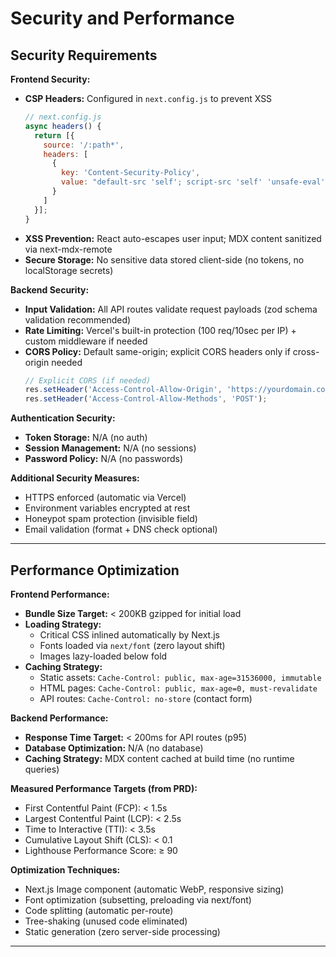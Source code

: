 # Security and Performance

## Security Requirements

**Frontend Security:**
- **CSP Headers:** Configured in `next.config.js` to prevent XSS
  ```javascript
  // next.config.js
  async headers() {
    return [{
      source: '/:path*',
      headers: [
        {
          key: 'Content-Security-Policy',
          value: "default-src 'self'; script-src 'self' 'unsafe-eval' 'unsafe-inline' vercel.live; style-src 'self' 'unsafe-inline';"
        }
      ]
    }];
  }
  ```
- **XSS Prevention:** React auto-escapes user input; MDX content sanitized via next-mdx-remote
- **Secure Storage:** No sensitive data stored client-side (no tokens, no localStorage secrets)

**Backend Security:**
- **Input Validation:** All API routes validate request payloads (zod schema validation recommended)
- **Rate Limiting:** Vercel's built-in protection (100 req/10sec per IP) + custom middleware if needed
- **CORS Policy:** Default same-origin; explicit CORS headers only if cross-origin needed
  ```typescript
  // Explicit CORS (if needed)
  res.setHeader('Access-Control-Allow-Origin', 'https://yourdomain.com');
  res.setHeader('Access-Control-Allow-Methods', 'POST');
  ```

**Authentication Security:**
- **Token Storage:** N/A (no auth)
- **Session Management:** N/A (no sessions)
- **Password Policy:** N/A (no passwords)

**Additional Security Measures:**
- HTTPS enforced (automatic via Vercel)
- Environment variables encrypted at rest
- Honeypot spam protection (invisible field)
- Email validation (format + DNS check optional)

---

## Performance Optimization

**Frontend Performance:**
- **Bundle Size Target:** < 200KB gzipped for initial load
- **Loading Strategy:**
  - Critical CSS inlined automatically by Next.js
  - Fonts loaded via `next/font` (zero layout shift)
  - Images lazy-loaded below fold
- **Caching Strategy:**
  - Static assets: `Cache-Control: public, max-age=31536000, immutable`
  - HTML pages: `Cache-Control: public, max-age=0, must-revalidate`
  - API routes: `Cache-Control: no-store` (contact form)

**Backend Performance:**
- **Response Time Target:** < 200ms for API routes (p95)
- **Database Optimization:** N/A (no database)
- **Caching Strategy:** MDX content cached at build time (no runtime queries)

**Measured Performance Targets (from PRD):**
- First Contentful Paint (FCP): < 1.5s
- Largest Contentful Paint (LCP): < 2.5s
- Time to Interactive (TTI): < 3.5s
- Cumulative Layout Shift (CLS): < 0.1
- Lighthouse Performance Score: ≥ 90

**Optimization Techniques:**
- Next.js Image component (automatic WebP, responsive sizing)
- Font optimization (subsetting, preloading via next/font)
- Code splitting (automatic per-route)
- Tree-shaking (unused code eliminated)
- Static generation (zero server-side processing)

---
